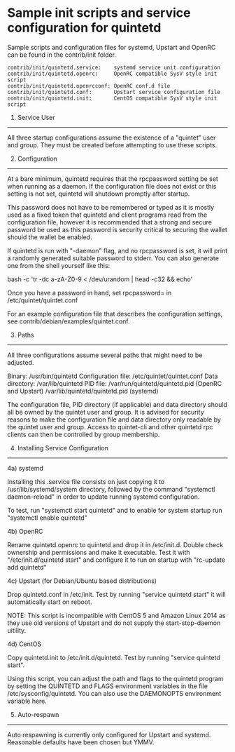 Sample init scripts and service configuration for quintetd
==========================================================

Sample scripts and configuration files for systemd, Upstart and OpenRC
can be found in the contrib/init folder.

    contrib/init/quintetd.service:    systemd service unit configuration
    contrib/init/quintetd.openrc:     OpenRC compatible SysV style init script
    contrib/init/quintetd.openrcconf: OpenRC conf.d file
    contrib/init/quintetd.conf:       Upstart service configuration file
    contrib/init/quintetd.init:       CentOS compatible SysV style init script

1. Service User
---------------------------------

All three startup configurations assume the existence of a "quintet" user
and group.  They must be created before attempting to use these scripts.

2. Configuration
---------------------------------

At a bare minimum, quintetd requires that the rpcpassword setting be set
when running as a daemon.  If the configuration file does not exist or this
setting is not set, quintetd will shutdown promptly after startup.

This password does not have to be remembered or typed as it is mostly used
as a fixed token that quintetd and client programs read from the configuration
file, however it is recommended that a strong and secure password be used
as this password is security critical to securing the wallet should the
wallet be enabled.

If quintetd is run with "-daemon" flag, and no rpcpassword is set, it will
print a randomly generated suitable password to stderr.  You can also
generate one from the shell yourself like this:

bash -c 'tr -dc a-zA-Z0-9 < /dev/urandom | head -c32 && echo'

Once you have a password in hand, set rpcpassword= in /etc/quintet/quintet.conf

For an example configuration file that describes the configuration settings,
see contrib/debian/examples/quintet.conf.

3. Paths
---------------------------------

All three configurations assume several paths that might need to be adjusted.

Binary:              /usr/bin/quintetd
Configuration file:  /etc/quintet/quintet.conf
Data directory:      /var/lib/quintetd
PID file:            /var/run/quintetd/quintetd.pid (OpenRC and Upstart)
                     /var/lib/quintetd/quintetd.pid (systemd)

The configuration file, PID directory (if applicable) and data directory
should all be owned by the quintet user and group.  It is advised for security
reasons to make the configuration file and data directory only readable by the
quintet user and group.  Access to quintet-cli and other quintetd rpc clients
can then be controlled by group membership.

4. Installing Service Configuration
-----------------------------------

4a) systemd

Installing this .service file consists on just copying it to
/usr/lib/systemd/system directory, followed by the command
"systemctl daemon-reload" in order to update running systemd configuration.

To test, run "systemctl start quintetd" and to enable for system startup run
"systemctl enable quintetd"

4b) OpenRC

Rename quintetd.openrc to quintetd and drop it in /etc/init.d.  Double
check ownership and permissions and make it executable.  Test it with
"/etc/init.d/quintetd start" and configure it to run on startup with
"rc-update add quintetd"

4c) Upstart (for Debian/Ubuntu based distributions)

Drop quintetd.conf in /etc/init.  Test by running "service quintetd start"
it will automatically start on reboot.

NOTE: This script is incompatible with CentOS 5 and Amazon Linux 2014 as they
use old versions of Upstart and do not supply the start-stop-daemon uitility.

4d) CentOS

Copy quintetd.init to /etc/init.d/quintetd. Test by running "service quintetd start".

Using this script, you can adjust the path and flags to the quintetd program by
setting the QUINTETD and FLAGS environment variables in the file
/etc/sysconfig/quintetd. You can also use the DAEMONOPTS environment variable here.

5. Auto-respawn
-----------------------------------

Auto respawning is currently only configured for Upstart and systemd.
Reasonable defaults have been chosen but YMMV.
